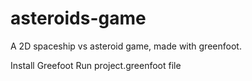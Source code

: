 # asteroids-game
A 2D spaceship vs asteroid game, made with greenfoot. 

Install Greefoot
Run project.greenfoot file
